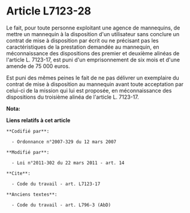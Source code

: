 # Article L7123-28

Le fait, pour toute personne exploitant une agence de mannequins, de mettre un mannequin à la disposition d'un utilisateur
sans conclure un contrat de mise à disposition par écrit ou ne précisant pas les caractéristiques de la prestation demandée
au mannequin, en méconnaissance des dispositions des premier et deuxième alinéas de l'article L. 7123-17, est puni d'un
emprisonnement de six mois et d'une amende de 75 000 euros. 

Est puni des mêmes peines le fait de ne pas délivrer un exemplaire du contrat de mise à disposition au mannequin avant toute
acceptation par celui-ci de la mission qui lui est proposée, en méconnaissance des dispositions du troisième alinéa de
l'article L. 7123-17.

**Nota:**



**Liens relatifs à cet article**

	**Codifié par**:

	  - Ordonnance n°2007-329 du 12 mars 2007

	**Modifié par**:

	  - Loi n°2011-302 du 22 mars 2011 - art. 14

	**Cite**:

	  - Code du travail - art. L7123-17

	**Anciens textes**:

	  - Code du travail - art. L796-3 (AbD)
